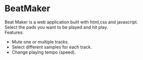 # BeatMaker
 

Beat Maker is a web application built with html,css and javascript.<br>
Select the pads you want to be played and hit play.<br>
Features:<br>
 - Mute one or multiple tracks.<br>
 - Select different samples for each track.<br>
 - Change playing tempo (speed).<br>
 